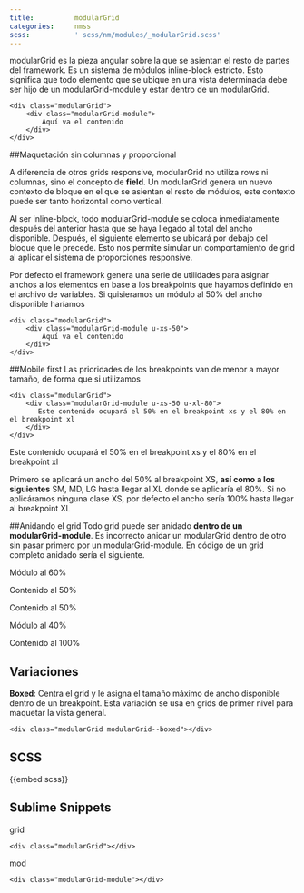 ```yaml
---
title:          modularGrid
categories:     nmss
scss:           ' scss/nm/modules/_modularGrid.scss'
---
```


modularGrid es la pieza angular sobre la que se asientan el resto de partes del framework. Es un sistema de módulos inline-block estricto. Esto significa que todo elemento que se ubique en una vista determinada debe ser hijo de un modularGrid-module y estar dentro de un modularGrid.

```
<div class="modularGrid">
    <div class="modularGrid-module">
        Aquí va el contenido
    </div>
</div>
```

##Maquetación sin columnas y proporcional

A diferencia de otros grids responsive, modularGrid no utiliza rows ni columnas, sino el concepto de __field__. Un modularGrid genera un nuevo contexto de bloque en el que se asientan el resto de módulos, este contexto puede ser tanto horizontal como vertical.

Al ser inline-block, todo modularGrid-module se coloca inmediatamente después del anterior hasta que se haya llegado al total del ancho disponible. Después, el siguiente elemento se ubicará por debajo del bloque que le precede. Esto nos permite simular un comportamiento de grid al aplicar el sistema de proporciones responsive.

Por defecto el framework genera una serie de utilidades para asignar anchos a los elementos en base a los breakpoints que hayamos definido en el archivo de variables. Si quisieramos un módulo al 50% del ancho disponible haríamos

```
<div class="modularGrid">
    <div class="modularGrid-module u-xs-50">
        Aquí va el contenido
    </div>
</div>
```

##Mobile first
Las prioridades de los breakpoints van de menor a mayor tamaño, de forma que si utilizamos
```
<div class="modularGrid">
    <div class="modularGrid-module u-xs-50 u-xl-80">
       Este contenido ocupará el 50% en el breakpoint xs y el 80% en el breakpoint xl
    </div>
</div>
```

<div class="modularGrid modularGrid--reveal">
    <div class="modularGrid-module u-xs-50 u-xl-80">
        Este contenido ocupará el 50% en el breakpoint xs y el 80% en el breakpoint xl
    </div>
</div>

Primero se aplicará un ancho del 50% al breakpoint XS, __así como a los siguientes__ SM, MD, LG hasta llegar al XL donde se aplicaría el 80%.
Si no aplicáramos ninguna clase XS, por defecto el ancho sería 100% hasta llegar al breakpoint XL


##Anidando el grid
Todo grid puede ser anidado __dentro de un modularGrid-module__. Es incorrecto anidar un modularGrid dentro de otro sin pasar primero por un modularGrid-module. En código de un grid completo anidado sería el siguiente.

<div class="modularGrid modularGrid--reveal">
    <div class="modularGrid-module u-md-60">
        <p>Módulo al 60%</p>
        <div class="modularGrid">
            <div class="modularGrid-module u-md-50">
                <p>Contenido al 50%</p>
            </div>
            <div class="modularGrid-module u-md-50">
                <p>Contenido al 50%</p>
            </div>
        </div>
    </div>
    <div class="modularGrid-module u-md-40">
        <p>Módulo al 40%</p>
        <div class="modularGrid">
            <div class="modularGrid-module">
                <p>Contenido al 100%</p>
            </div>
        </div>
    </div>
</div>

## Variaciones

__Boxed__: Centra el grid y le asigna el tamaño máximo de ancho disponible dentro de un breakpoint. Esta variación se usa en grids de primer nivel para maquetar la vista general.
```
<div class="modularGrid modularGrid--boxed"></div>
```

## SCSS
{{embed scss}}

## Sublime Snippets

grid
```
<div class="modularGrid"></div>
```
mod
```
<div class="modularGrid-module"></div>
```